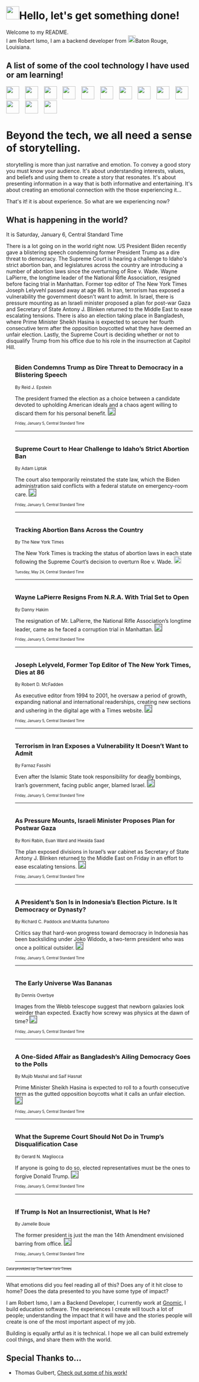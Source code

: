 <h1><img src="https://emojis.slackmojis.com/emojis/images/1643514375/3493/hot-coffee.gif?1643514375" width="35"/>Hello, let's get something done!</h1>

<p>Welcome to my README.<br/>
I am Robert Ismo, I am a backend developer from <img src="https://emojis.slackmojis.com/emojis/images/1638395689/50435/moulin_rouge.png?1638395689" width="20"/>Baton Rouge, Louisiana.</p>
<h2>A list of some of the cool technology I have used or am learning!</h2>
<p>
<img src="https://emojis.slackmojis.com/emojis/images/1643516091/21142/meow_bongotap.gif?1643516091" width="35" alt="">
<img src="https://img.shields.io/badge/Favorite%20Frontend%20Framework-SvelteKit-f83903" alt="">
<img src="https://img.shields.io/badge/Second%20Favorite-Vue-40b581" alt="">
<img src="https://img.shields.io/badge/Most%20Used%20Runtime-Nodejs-78b061" alt="">
<img src="https://emojis.slackmojis.com/emojis/images/1643517416/34482/fire.gif?1643517416" width="35" alt="">
<img src="https://img.shields.io/badge/Javascript%20But%20Better-Typescript-0078ca" alt="">
<img src="https://img.shields.io/badge/Favorite%20Language-Elixir-3e244d" alt="">
<img src="https://img.shields.io/badge/Containerize%20Everything-Docker-6ac9ef" alt="">
<img src="https://emojis.slackmojis.com/emojis/images/1643514596/5999/meow_party.gif?1643514596" width="35" alt="">
<img src="https://img.shields.io/badge/API%20Love%20Language-Graphql-de32a5" alt="">
<img src="https://img.shields.io/badge/Our%20Favorite%20Version%20Controller-Git-e94f33" alt="">
<img src="https://img.shields.io/badge/Favorite%20Database-Redis-d42d1d" alt="">
<img src="https://emojis.slackmojis.com/emojis/images/1643514559/5584/deployparrot.gif?1643514559" width="35" alt="">
<img src="https://img.shields.io/badge/Container%20Interstate-RabbitMQ-f66200" alt="">
<img src="https://img.shields.io/badge/Gotta%20Learn-Kubernetes-316adf" alt="">
<img src="https://img.shields.io/badge/Really%20Mature%20Now-WASM-654fef" alt="">
<img src="https://emojis.slackmojis.com/emojis/images/1666642497/61942/dance_vibe.gif?1666642497" width="35" alt="">
<img src="https://img.shields.io/badge/For%20My%20M1-ARM64-657d96" alt="">
<img src="https://img.shields.io/badge/Loving%20This%20So%20Much-TailwindCSS-17bcb5" alt="">
<img src="https://img.shields.io/badge/Cool%20Build%20Tool-Vite-f9cb24" alt="">
<img src="https://emojis.slackmojis.com/emojis/images/1669231376/62819/working-on-it.gif?1669231376" width="35" alt="">
<img src="https://img.shields.io/badge/Fun%20and%20Easy%20Database-MongoDB-5f8c49" alt="">
<img src="https://img.shields.io/badge/JS%20Life%20Support-NPM-c73737" alt="">
<img src="https://img.shields.io/badge/I%20Liked%20It-DynamoDB-0073b9" alt="">
<img src="https://emojis.slackmojis.com/emojis/images/1643514045/46/question.gif?1643514045" width="35" alt="">
<img src="https://img.shields.io/badge/cool-React-60d6f9" alt="">
<img src="https://img.shields.io/badge/Future%20Big%20Project-Lambda-f37e00" alt="">
<img src="https://img.shields.io/badge/NPM%20But%20Better-PNPM-f1aa07" alt="">
<img src="https://emojis.slackmojis.com/emojis/images/1643514943/9662/fbwow.gif?1643514943" width="35" alt="">
<img src="https://img.shields.io/badge/First%20Language-C-662079" alt="">
<img src="https://img.shields.io/badge/Where%20I%20Deploy%20Frontend-Vercel-000000" alt="">
<img src="https://img.shields.io/badge/Who%20Does%20not%20Want%20an%20App-Swift-f9492a" alt="">
<img src="https://emojis.slackmojis.com/emojis/images/1643514058/151/javascript.png?1643514058" width="35" alt="">
<img src="https://img.shields.io/badge/cool-Python-fbd542" alt="">
<img src="https://img.shields.io/badge/Favorite%20Something-Stripe-656cdc" alt="">
<img src="https://img.shields.io/badge/Of%20Course-HTML5-ed6327" alt="">
<img src="https://emojis.slackmojis.com/emojis/images/1660415405/60731/bomb.gif?1660415405" width="35" alt="">
<img src="https://img.shields.io/badge/hate-CSS-2964ec" alt="">
<img src="https://img.shields.io/badge/Learning-CircleCI-141215" alt="">
<img src="https://img.shields.io/badge/Learning-Rust-fbbb3b" alt="">
<img src="https://emojis.slackmojis.com/emojis/images/1660415397/60712/writing-hand.gif?1660415397" width="35" alt="">
<img src="https://img.shields.io/badge/Dev%20Browser%20of%20Choice-Firefox-cc4e26" alt="">
<img src="https://img.shields.io/badge/Recoverying%20From%20Windows-UNIX-1781e3" alt="">
<img src="https://img.shields.io/badge/LOVE-LogSeq-90c1c2" alt="">
<img src="https://emojis.slackmojis.com/emojis/images/1643514066/223/kirby.gif?1643514066" width="35" alt="">
<img src="https://img.shields.io/badge/Daily%20Driver-MacOS-e6e6e8" alt="">
<img src="https://img.shields.io/badge/Git%20Server-Github-000000" alt="">
<img src="https://img.shields.io/badge/enjoyable-EC2-f17428" alt="">
<img src="https://emojis.slackmojis.com/emojis/images/1643514239/2069/excited.gif?1643514239" width="35" alt="">
</p>
<h1>Beyond the tech, we all need a sense of storytelling.</h1>
<p>storytelling is more than just narrative and emotion. To convey a good story you must know your audience. It's about understanding interests, values, and beliefs and using them to create a story that resonates. It's about presenting information in a way that is both informative and entertaining. It's about creating an emotional connection with the those experiencing it...</p>
<p>That's it! it is about experience. So what are we experiencing now?</p>
<h2>What is happening in the world?</h2>
<p>It is Saturday, January 6, Central Standard Time</p>
<p>
There is a lot going on in the world right now. US President Biden recently gave a blistering speech condemning former President Trump as a dire threat to democracy. The Supreme Court is hearing a challenge to Idaho&#39;s strict abortion ban, and legislatures across the country are introducing a number of abortion laws since the overturning of Roe v. Wade. Wayne LaPierre, the longtime leader of the National Rifle Association, resigned before facing trial in Manhattan. Former top editor of The New York Times Joseph Lelyvehl passed away at age 86. In Iran, terrorism has exposed a vulnerability the government doesn&#39;t want to admit. In Israel, there is pressure mounting as an Israeli minister proposed a plan for post-war Gaza and Secretary of State Antony J. Blinken returned to the Middle East to ease escalating tensions. There is also an election taking place in Bangladesh, where Prime Minister Sheikh Hasina is expected to secure her fourth consecutive term after the opposition boycotted what they have deemed an unfair election. Lastly, the Supreme Court is deciding whether or not to disqualify Trump from his office due to his role in the insurrection at Capitol Hill.</p>
<ol>
<img src="https://img.shields.io/badge/-us-blue" alt="">
<h3>Biden Condemns Trump as Dire Threat to Democracy in a Blistering Speech</h3>
<sub>By Reid J. Epstein</sub>
<p>The president framed the election as a choice between a candidate devoted to upholding American ideals and a chaos agent willing to discard them for his personal benefit.  <a href=""><img src="https://developer.nytimes.com/files/poweredby_nytimes_30b.png?v=1583354208352" height="20"></a></p>
<sub><sub>Friday, January 5, Central Standard Time</sub></sub>
<hr/>
<img src="https://img.shields.io/badge/-us-blue" alt="">
<h3>Supreme Court to Hear Challenge to Idaho’s Strict Abortion Ban</h3>
<sub>By Adam Liptak</sub>
<p>The court also temporarily reinstated the state law, which the Biden administration said conflicts with a federal statute on emergency-room care.  <a href=""><img src="https://developer.nytimes.com/files/poweredby_nytimes_30b.png?v=1583354208352" height="20"></a></p>
<sub><sub>Friday, January 5, Central Standard Time</sub></sub>
<hr/>
<img src="https://img.shields.io/badge/-us-blue" alt="">
<h3>Tracking Abortion Bans Across the Country</h3>
<sub>By The New York Times</sub>
<p>The New York Times is tracking the status of abortion laws in each state following the Supreme Court’s decision to overturn Roe v. Wade.  <a href="https://nyti.ms/3sYKAjR"><img src="https://developer.nytimes.com/files/poweredby_nytimes_30b.png?v=1583354208352" height="20"></a></p>
<sub><sub>Tuesday, May 24, Central Standard Time</sub></sub>
<hr/>
<img src="https://img.shields.io/badge/-nyregion-blue" alt="">
<h3>Wayne LaPierre Resigns From N.R.A. With Trial Set to Open</h3>
<sub>By Danny Hakim</sub>
<p>The resignation of Mr. LaPierre, the National Rifle Association’s longtime leader, came as he faced a corruption trial in Manhattan.  <a href=""><img src="https://developer.nytimes.com/files/poweredby_nytimes_30b.png?v=1583354208352" height="20"></a></p>
<sub><sub>Friday, January 5, Central Standard Time</sub></sub>
<hr/>
<img src="https://img.shields.io/badge/-business-blue" alt="">
<h3>Joseph Lelyveld, Former Top Editor of The New York Times, Dies at 86</h3>
<sub>By Robert D. McFadden</sub>
<p>As executive editor from 1994 to 2001, he oversaw a period of growth, expanding national and international readerships, creating new sections and ushering in the digital age with a Times website.  <a href=""><img src="https://developer.nytimes.com/files/poweredby_nytimes_30b.png?v=1583354208352" height="20"></a></p>
<sub><sub>Friday, January 5, Central Standard Time</sub></sub>
<hr/>
<img src="https://img.shields.io/badge/-world-blue" alt="">
<h3>Terrorism in Iran Exposes a Vulnerability It Doesn’t Want to Admit</h3>
<sub>By Farnaz Fassihi</sub>
<p>Even after the Islamic State took responsibility for deadly bombings, Iran’s government, facing public anger, blamed Israel.  <a href=""><img src="https://developer.nytimes.com/files/poweredby_nytimes_30b.png?v=1583354208352" height="20"></a></p>
<sub><sub>Friday, January 5, Central Standard Time</sub></sub>
<hr/>
<img src="https://img.shields.io/badge/-world-blue" alt="">
<h3>As Pressure Mounts, Israeli Minister Proposes Plan for Postwar Gaza</h3>
<sub>By Roni Rabin, Euan Ward and Hwaida Saad</sub>
<p>The plan exposed divisions in Israel’s war cabinet as Secretary of State Antony J. Blinken returned to the Middle East on Friday in an effort to ease escalating tensions.  <a href=""><img src="https://developer.nytimes.com/files/poweredby_nytimes_30b.png?v=1583354208352" height="20"></a></p>
<sub><sub>Friday, January 5, Central Standard Time</sub></sub>
<hr/>
<img src="https://img.shields.io/badge/-world-blue" alt="">
<h3>A President’s Son Is in Indonesia’s Election Picture. Is It Democracy or Dynasty?</h3>
<sub>By Richard C. Paddock and Muktita Suhartono</sub>
<p>Critics say that hard-won progress toward democracy in Indonesia has been backsliding under Joko Widodo, a two-term president who was once a political outsider.  <a href=""><img src="https://developer.nytimes.com/files/poweredby_nytimes_30b.png?v=1583354208352" height="20"></a></p>
<sub><sub>Friday, January 5, Central Standard Time</sub></sub>
<hr/>
<img src="https://img.shields.io/badge/-science-blue" alt="">
<h3>The Early Universe Was Bananas</h3>
<sub>By Dennis Overbye</sub>
<p>Images from the Webb telescope suggest that newborn galaxies look weirder than expected. Exactly how screwy was physics at the dawn of time?  <a href=""><img src="https://developer.nytimes.com/files/poweredby_nytimes_30b.png?v=1583354208352" height="20"></a></p>
<sub><sub>Friday, January 5, Central Standard Time</sub></sub>
<hr/>
<img src="https://img.shields.io/badge/-world-blue" alt="">
<h3>A One-Sided Affair as Bangladesh’s Ailing Democracy Goes to the Polls</h3>
<sub>By Mujib Mashal and Saif Hasnat</sub>
<p>Prime Minister Sheikh Hasina is expected to roll to a fourth consecutive term as the gutted opposition boycotts what it calls an unfair election.  <a href=""><img src="https://developer.nytimes.com/files/poweredby_nytimes_30b.png?v=1583354208352" height="20"></a></p>
<sub><sub>Friday, January 5, Central Standard Time</sub></sub>
<hr/>
<img src="https://img.shields.io/badge/-opinion-blue" alt="">
<h3>What the Supreme Court Should Not Do in Trump’s Disqualification Case</h3>
<sub>By Gerard N. Magliocca</sub>
<p>If anyone is going to do so, elected representatives must be the ones to forgive Donald Trump.  <a href=""><img src="https://developer.nytimes.com/files/poweredby_nytimes_30b.png?v=1583354208352" height="20"></a></p>
<sub><sub>Friday, January 5, Central Standard Time</sub></sub>
<hr/>
<img src="https://img.shields.io/badge/-opinion-blue" alt="">
<h3>If Trump Is Not an Insurrectionist, What Is He?</h3>
<sub>By Jamelle Bouie</sub>
<p>The former president is just the man the 14th Amendment envisioned barring from office.  <a href=""><img src="https://developer.nytimes.com/files/poweredby_nytimes_30b.png?v=1583354208352" height="20"></a></p>
<sub><sub>Friday, January 5, Central Standard Time</sub></sub>
<hr/>
</ol>
<a href="https://developer.nytimes.com"><sub><sub>Data provided by The New York Times</sub></sub></a>
<hr/>
<p>What emotions did you feel reading all of this? Does any of it hit close to home? Does the data presented to you have some type of impact?</p>
<p>I am Robert Ismo, I am a Backend Developer, I currently work at <a href="https://gnomic.education/">Gnomic</a>, I build education software. The experiences I create will touch a lot of people; understanding the impact that it will have and the stories people will create is one of the most important aspect of my job.</p>
<p>Building is equally artful as it is technical. I hope we all can build extremely cool things, and share them with the world.</p>
<h2>Special Thanks to...</h2>
<ul>
<li>Thomas Guibert, <a href="https://github.com/thmsgbrt/thmsgbrt">Check out some of his work!</a></li>
</ul>